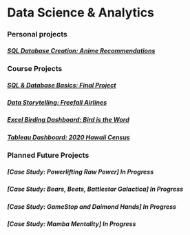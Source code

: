 # Data Science & Analytics


### Personal projects
##### [SQL Database Creation: Anime Recommendations](https://markminia.github.io/Project3/)
### Course Projects
##### [SQL & Database Basics: Final Project](https://markminia.github.io/Project1/)
##### [Data Storytelling: Freefall Airlines](https://markminia.github.io/Project2/)
##### [Excel Birding Dashboard: Bird is the Word](https://markminia.github.io/Project4/)
##### [Tableau Dashboard: 2020 Hawaii Census]()
### Planned Future Projects
##### [Case Study: Powerlifting Raw Power] In Progress
##### [Case Study: Bears, Beets, Battlestar Galactica] In Progress
##### [Case Study: GameStop and Daimond Hands] In Progress
##### [Case Study: Mamba Mentality] In Progress

